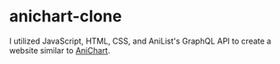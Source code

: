 # anichart-clone
I utilized JavaScript, HTML, CSS, and AniList's GraphQL API to create a website similar to [AniChart](https://anichart.net/).
